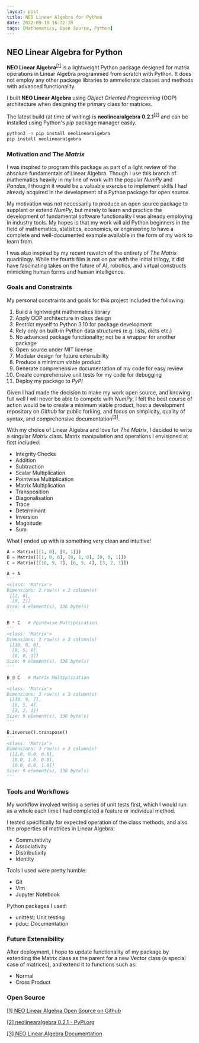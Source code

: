 ```yaml
---
layout: post
title: NEO Linear Algebra for Python
date: 2022-09-10 16:22:28
tags: [Mathematics, Open Source, Python]
---
```

## NEO Linear Algebra for Python

**NEO Linear Algebra**<sup>[[1]](https://github.com/sajidsarker/neolinearalgebra)</sup> is a lightweight Python package designed for matrix operations in Linear Algebra programmed from scratch with Python. It does not employ any other package libraries to ammeliorate classes and methods with advanced functionality.

I built **NEO Linear Algebra** using *Object Oriented Programming* (OOP) architecture when designing the primary class for matrices.

The latest build (at time of writing) is **neolinearalgebra 0.2.1**<sup>[[2]](https://pypi.org/project/neolinearalgebra/0.2.1/)</sup> and can be installed using Python's *pip* package manager easily.

```bash
python3 -m pip install neolinearalgebra
pip install neolinearalgebra
```

### Motivation and *The Matrix*

I was inspired to program this package as part of a light review of the absolute fundamentals of Linear Algebra. Though I use this branch of mathematics heavily in my line of work with the popular *NumPy* and *Pandas*, I thought it would be a valuable exercise to implement skills I had already acquired in the development of a Python package for open source.

My motivation was not necessarily to produce an open source package to supplant or extend *NumPy*, but merely to learn and practice the development of fundamental software functionality I was already employing in industry tools. My hopes is that my work will aid Python beginners in the field of mathematics, statistics, economics, or engineering to have a complete and well-documented example available in the form of my work to learn from.

I was also inspired by my recent rewatch of the entirety of *The Matrix* quadrilogy. While the fourth film is not on par with the initial trilogy, it did have fascinating takes on the future of AI, robotics, and virtual constructs mimicking human forms and human intelligence.

### Goals and Constraints

My personal constraints and goals for this project included the following:
1. Build a lightweight mathematics library
2. Apply OOP architecture in class design
3. Restrict myself to Python 3.10 for package development
4. Rely only on built-in Python data structures (e.g. lists, dicts etc.)
5. No advanced package functionality; not be a wrapper for another package
6. Open source under MIT license
7. Modular design for future extensibility
8. Produce a minimum viable product
9. Generate comprehensive documentation of my code for easy review
10. Create comprehensive unit tests for my code for debugging
11. Deploy my package to *PyPI*

Given I had made the decision to make my work open source, and knowing full well I will never be able to compete with *NumPy*, I felt the best course of action would be to create a minimum viable product, host a development repository on *Github* for public forking, and focus on simplicity, quality of syntax, and comprehensive documentation<sup>[[3]](https://github.com/sajidsarker/neolinearalgebra/blob/main/Documentation/Documentation.html)</sup>.

With my choice of Linear Algebra and love for *The Matrix*, I decided to write a singular *Matrix* class. Matrix manipulation and operations I envisioned at first included:
- Integrity Checks
- Addition
- Subtraction
- Scalar Multiplication
- Pointwise Multiplication
- Matrix Multiplication
- Transposition
- Diagonalisation
- Trace
- Determinant
- Inversion
- Magnitude
- Sum

What I ended up with is something very clean and intuitive!

```python
A = Matrix([[1, 0], [0, 1]])
B = Matrix([[1, 0, 0], [0, 1, 0], [0, 0, 1]])
C = Matrix([[10, 9, 7], [6, 5, 4], [3, 2, 1]])

A + A
'''
<class: 'Matrix'>
Dimensions: 2 row(s) x 2 column(s)
 [[2, 0],
  [0, 2]]
Size: 4 element(s), 136 byte(s)
'''

B * C   # Pointwise Multiplication
'''
<class: 'Matrix'>
Dimensions: 3 row(s) x 3 column(s)
 [[10, 0, 0],
  [0, 5, 0],
  [0, 0, 1]]
Size: 9 element(s), 136 byte(s)
'''

B @ C   # Matrix Multiplication
'''
<class: 'Matrix'>
Dimensions: 3 row(s) x 3 column(s)
 [[10, 9, 7],
  [6, 5, 4],
  [3, 2, 1]]
Size: 9 element(s), 136 byte(s)
'''

B.inverse().transpose()
'''
<class: 'Matrix'>
Dimensions: 3 row(s) x 3 column(s)
 [[1.0, 0.0, 0.0],
  [0.0, 1.0, 0.0],
  [0.0, 0.0, 1.0]]
Size: 9 element(s), 136 byte(s)
'''
```

### Tools and Workflows
My workflow involved writing a series of unit tests first, which I would run as a whole each time I had completed a feature or individual method.

I tested specifically for expected operation of the class methods, and also the properties of matrices in Linear Algebra:
- Commutativity
- Associativity
- Distributivity
- Identity

Tools I used were pretty humble:
- Git
- Vim
- Jupyter Notebook

Python packages I used:
- unittest: Unit testing
- pdoc: Documentation

### Future Extensibility

After deployment, I hope to update functionality of my package by extending the Matrix class as the parent for a new Vector class (a special case of matrices), and extend it to functions such as:
- Normal
- Cross Product

### Open Source

[[1] NEO Linear Algebra Open Source on Github](https://github.com/sajidsarker/neolinearalgebra)

[[2] neolinearalgebra 0.2.1 - PyPi.org](https://pypi.org/project/neolinearalgebra/0.2.1/)

[[3] NEO Linear Algebra Documentation](https://github.com/sajidsarker/neolinearalgebra/blob/main/Documentation/Documentation.html)

